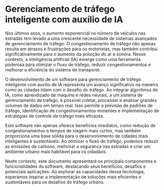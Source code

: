 # Gerenciamento de tráfego inteligente com auxílio de IA
Nos últimos anos, o aumento exponencial no número de veículos nas estradas tem levado a uma crescente necessidade de sistemas avançados de gerenciamento de tráfego. O congestionamento de tráfego não apenas resulta em atrasos e frustrações para os motoristas, mas também contribui significativamente para o aumento da poluição do ar e sonora. Nesse contexto, a inteligência artificial (IA) emerge como uma ferramenta poderosa para otimizar o fluxo de tráfego, reduzir congestionamentos e melhorar a eficiência do sistema de transporte.

O desenvolvimento de um software para gerenciamento de tráfego inteligente com auxílio de IA representa um avanço significativo na maneira como as cidades lidam com o desafio do tráfego. Ao integrar algoritmos de IA, como aprendizado de máquina e redes neurais, a um sistema de gerenciamento de tráfego, é possível coletar, processar e analisar grandes volumes de dados em tempo real. Isso permite a previsão de padrões de tráfego, identificação de congestionamentos iminentes e implementação de estratégias de controle de tráfego mais eficazes.

Este software não apenas oferece benefícios imediatos, como redução de congestionamentos e tempos de viagem mais curtos, mas também proporciona uma base sólida para o desenvolvimento de cidades mais inteligentes e sustentáveis. Ao otimizar o fluxo de tráfego, podemos reduzir as emissões de carbono, melhorar a segurança nas estradas e criar um ambiente urbano mais habitável para os cidadãos.

Neste contexto, este documento apresentará os principais componentes e funcionalidades do software, destacando seus benefícios, desafios e potenciais aplicações. Ao explorar as capacidades dessa tecnologia, esperamos inspirar a implementação de soluções mais eficientes e sustentáveis para os desafios do tráfego urbano.

